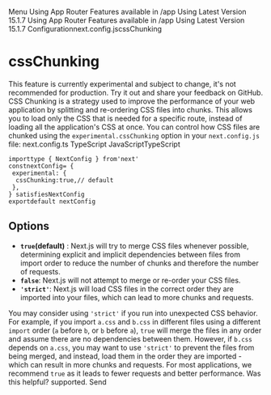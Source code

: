 Menu
Using App Router
Features available in /app
Using Latest Version
15.1.7
Using App Router
Features available in /app
Using Latest Version
15.1.7
Configurationnext.config.jscssChunking
# cssChunking
This feature is currently experimental and subject to change, it's not recommended for production. Try it out and share your feedback on GitHub.
CSS Chunking is a strategy used to improve the performance of your web application by splitting and re-ordering CSS files into chunks. This allows you to load only the CSS that is needed for a specific route, instead of loading all the application's CSS at once.
You can control how CSS files are chunked using the `experimental.cssChunking` option in your `next.config.js` file:
next.config.ts
TypeScript
JavaScriptTypeScript
```
importtype { NextConfig } from'next'
constnextConfig= {
 experimental: {
  cssChunking:true,// default
 },
} satisfiesNextConfig
exportdefault nextConfig
```

## Options
  * **`true`(default)** : Next.js will try to merge CSS files whenever possible, determining explicit and implicit dependencies between files from import order to reduce the number of chunks and therefore the number of requests.
  * **`false`**: Next.js will not attempt to merge or re-order your CSS files.
  * **`'strict'`**: Next.js will load CSS files in the correct order they are imported into your files, which can lead to more chunks and requests.


You may consider using `'strict'` if you run into unexpected CSS behavior. For example, if you import `a.css` and `b.css` in different files using a different `import` order (`a` before `b`, or `b` before `a`), `true` will merge the files in any order and assume there are no dependencies between them. However, if `b.css` depends on `a.css`, you may want to use `'strict'` to prevent the files from being merged, and instead, load them in the order they are imported - which can result in more chunks and requests.
For most applications, we recommend `true` as it leads to fewer requests and better performance.
Was this helpful?
supported.
Send
